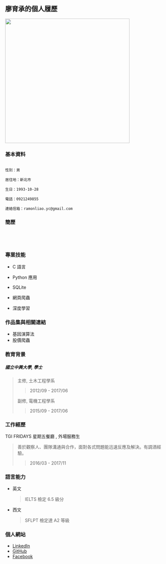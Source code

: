 ## 			廖育承的個人履歷

<img src="https://github.com/RamonLiao/ramonliao_profile/blob/master/selfie.JPG" height="400px">



### 基本資料

```

性別：男

居住地：新北市

生日：1993-10-28

電話：0921249855

連絡信箱：ramonliao.yc@gmail.com

```





### 簡歷

```




```





### 專業技能

* C 語言

* Python 應用

* SQLite
* 網頁爬蟲
* 深度學習





### 作品集與相關連結

* 基因演算法
* 股價爬蟲





### 教育背景

##### 國立中興大學,  學士

> 主修,  土木工程學系
>
> > 2012/09 - 2017/06
>
> 副修,  電機工程學系
>
> > 2015/09 - 2017/06





### 工作經歷

TGI FRIDAYS 星期五餐廳 ,  外場服務生

> 善於觀察人、團隊溝通與合作，面對各式問題能迅速反應及解決。有調酒經驗。
>
> > 2016/03 - 2017/11





### 語言能力

* 英文

  > IELTS 檢定 6.5 級分

* 西文

  > SFLPT 檢定達 A2 等級





### 個人網站

* [LinkedIn](www.linkedin.com/in/ramonliao)
* [GitHub](https://github.com/RamonLiao)
* [Facebook](https://www.facebook.com/yc52811)

